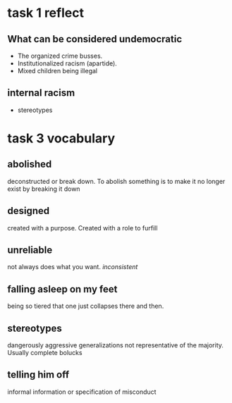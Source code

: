 # task 1 reflect

## What can be considered undemocratic

- The organized crime busses.
- Institutionalized racism (apartide).
- Mixed children being illegal

## internal racism

- stereotypes

# task 3 vocabulary

## abolished

deconstructed or break down. To abolish something is to make it no longer exist by breaking it down

## designed

created with a purpose. Created with a role to furfill

## unreliable

not always does what you want. _inconsistent_

## falling asleep on my feet

being so tiered that one just collapses there and then.

## stereotypes

dangerously aggressive generalizations not representative of the majority. Usually complete bolucks

## telling him off

informal information or specification of misconduct
